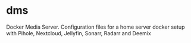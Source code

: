 # dms
Docker Media Server. Configuration files for a home server docker setup with Pihole, Nextcloud, Jellyfin, Sonarr, Radarr and Deemix
